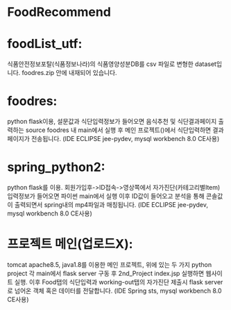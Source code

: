 # FoodRecommend

# foodList_utf:
식품안전정보포탈(식품정보나라)의 식품영양성분DB를 csv 파일로 변형한 dataset입니다. foodres.zip 안에 내재되어 있습니다.


# foodres: 
 python flask이용, 설문값과 식단입력정보가 들어오면 음식추천 및 식단결과페이지 출력하는 source
 foodres 내 main에서 실행 후 메인 프로젝트()에서 식단입력하면 결과페이지가 전송됩니다. 
 (IDE ECLIPSE jee-pydev, mysql workbench 8.0 CE사용) 


# spring_python2:
 python flask를 이용. 회원가입후->ID접속->영상쪽에서 자가진단(카테고리별Item) 입력정보가 들어오면
 파이썬 main에서 실행 이후 ID값이 들어오고 분석을 통해 콘솔값이 출력되면서 spring내의 mp4파일과 매칭됩니다. 
 (IDE ECLIPSE jee-pydev, mysql workbench 8.0 CE사용)

# 프로젝트 메인(업로드X):
 tomcat apache8.5, java1.8를 이용한 메인 프로젝트, 위에 있는 두 가지 python project 각 main에서 flask server 구동 후 2nd_Project index.jsp 실행하면 웹사이트 실행. 이후 Food탭의 식단입력과 working-out탭의 자가진단 제출시 flask server로 넘어온 객체 혹은 데이터를 전달합니다.  (IDE Spring sts, mysql workbench 8.0 CE사용)
